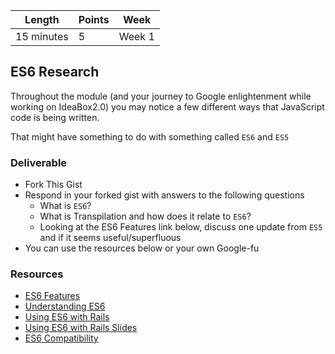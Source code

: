 Length   | Points | Week
--- | --- | ---
15 minutes | 5 | Week 1

## ES6 Research

Throughout the module (and your journey to Google enlightenment while working on IdeaBox2.0) you may notice a few different ways that JavaScript code is being written.

That might have something to do with something called `ES6` and `ES5`

### Deliverable

  - Fork This Gist
  - Respond in your forked gist with answers to the following questions
    - What is `ES6`?
    - What is Transpilation and how does it relate to `ES6`?
    - Looking at the ES6 Features link below, discuss one update from `ES5` and if it seems useful/superfluous
  - You can use the resources below or your own Google-fu

### Resources

- [ES6 Features](https://github.com/lukehoban/es6features)
- [Understanding ES6](https://github.com/sgaurav/understanding-es6)
- [Using ES6 with Rails](https://babeljs.io/docs/setup/#rails)
- [Using ES6 with Rails Slides](https://speakerdeck.com/stevekinney/using-javascript-from-the-future-in-your-rails-application-today?slide=145)
- [ES6 Compatibility](http://kangax.github.io/compat-table/es6/)
